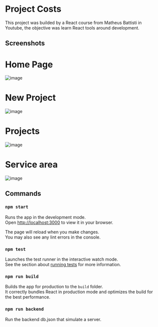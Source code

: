 # Project Costs

This project was builded by a React course from Matheus Battisti in Youtube, the objective was learn React tools around development.

## Screenshots
# Home Page
![image](https://user-images.githubusercontent.com/99288851/174936527-6d19182b-9da0-4ead-95b9-f793efb4b8b5.png)

# New Project
![image](https://user-images.githubusercontent.com/99288851/174936620-41668bb4-9847-43f7-82a1-dfa4fcc7efad.png)

# Projects
![image](https://user-images.githubusercontent.com/99288851/174936650-55c93deb-5184-4f2d-be18-3ce98a14c4bf.png)

# Service area
![image](https://user-images.githubusercontent.com/99288851/174936722-187be8de-dc65-4f2e-b97a-2077a765d638.png)

## Commands

### `npm start`

Runs the app in the development mode.\
Open [http://localhost:3000](http://localhost:3000) to view it in your browser.

The page will reload when you make changes.\
You may also see any lint errors in the console.

### `npm test`

Launches the test runner in the interactive watch mode.\
See the section about [running tests](https://facebook.github.io/create-react-app/docs/running-tests) for more information.

### `npm run build`

Builds the app for production to the `build` folder.\
It correctly bundles React in production mode and optimizes the build for the best performance.

### `npm run backend`

Run the backend db.json that simulate a server.
